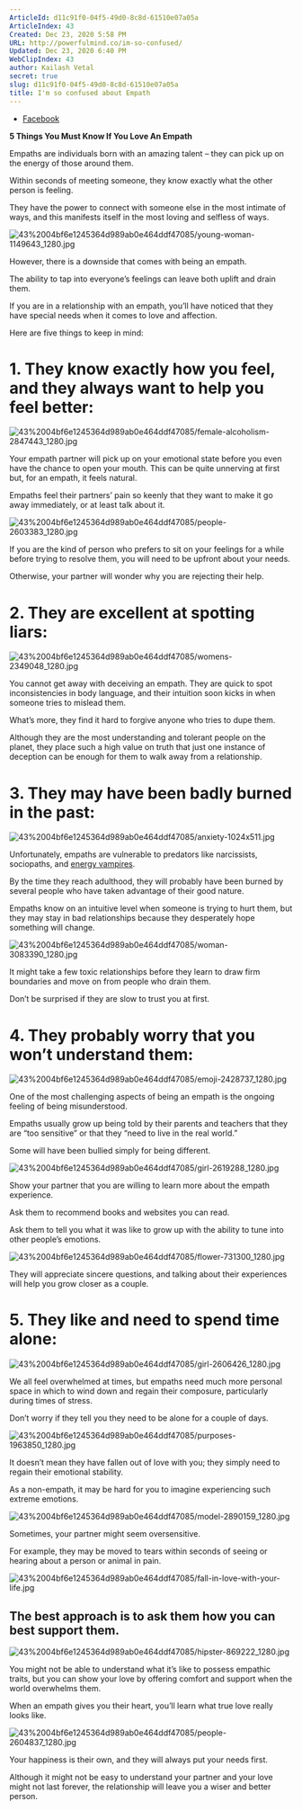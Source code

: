```yaml
---
ArticleId: d11c91f0-04f5-49d0-8c8d-61510e07a05a
ArticleIndex: 43
Created: Dec 23, 2020 5:58 PM
URL: http://powerfulmind.co/im-so-confused/
Updated: Dec 23, 2020 6:40 PM
WebClipIndex: 43
author: Kailash Vetal
secret: true
slug: d11c91f0-04f5-49d0-8c8d-61510e07a05a
title: I'm so confused about Empath
---
```

- [Facebook](https://www.facebook.com/sharer/sharer.php?u=http://powerfulmind.co/im-so-confused/)

**5 Things You Must Know If You Love An Empath**

Empaths are individuals born with an amazing talent – they can pick up on the energy of those around them.

Within seconds of meeting someone, they know exactly what the other person is feeling.

They have the power to connect with someone else in the most intimate of ways, and this manifests itself in the most loving and selfless of ways.

![43%2004bf6e1245364d989ab0e464ddf47085/young-woman-1149643_1280.jpg](43%2004bf6e1245364d989ab0e464ddf47085/young-woman-1149643_1280.jpg)

However, there is a downside that comes with being an empath.

The ability to tap into everyone’s feelings can leave both uplift and drain them.

If you are in a relationship with an empath, you’ll have noticed that they have special needs when it comes to love and affection.

Here are five things to keep in mind:

# **1. They know exactly how you feel, and they always want to help you feel better:**

![43%2004bf6e1245364d989ab0e464ddf47085/female-alcoholism-2847443_1280.jpg](43%2004bf6e1245364d989ab0e464ddf47085/female-alcoholism-2847443_1280.jpg)

Your empath partner will pick up on your emotional state before you even have the chance to open your mouth. This can be quite unnerving at first but, for an empath, it feels natural.

Empaths feel their partners’ pain so keenly that they want to make it go away immediately, or at least talk about it.

![43%2004bf6e1245364d989ab0e464ddf47085/people-2603383_1280.jpg](43%2004bf6e1245364d989ab0e464ddf47085/people-2603383_1280.jpg)

If you are the kind of person who prefers to sit on your feelings for a while before trying to resolve them, you will need to be upfront about your needs.

Otherwise, your partner will wonder why you are rejecting their help.

# **2. They are excellent at spotting liars:**

![43%2004bf6e1245364d989ab0e464ddf47085/womens-2349048_1280.jpg](43%2004bf6e1245364d989ab0e464ddf47085/womens-2349048_1280.jpg)

You cannot get away with deceiving an empath. They are quick to spot inconsistencies in body language, and their intuition soon kicks in when someone tries to mislead them.

What’s more, they find it hard to forgive anyone who tries to dupe them.

Although they are the most understanding and tolerant people on the planet, they place such a high value on truth that just one instance of deception can be enough for them to walk away from a relationship.

# **3. They may have been badly burned in the past:**

![43%2004bf6e1245364d989ab0e464ddf47085/anxiety-1024x511.jpg](43%2004bf6e1245364d989ab0e464ddf47085/anxiety-1024x511.jpg)

Unfortunately, empaths are vulnerable to predators like narcissists, sociopaths, and [energy vampires](http://powerfulmind.co/energy-vampires-in-your-life/).

By the time they reach adulthood, they will probably have been burned by several people who have taken advantage of their good nature.

Empaths know on an intuitive level when someone is trying to hurt them, but they may stay in bad relationships because they desperately hope something will change.

![43%2004bf6e1245364d989ab0e464ddf47085/woman-3083390_1280.jpg](43%2004bf6e1245364d989ab0e464ddf47085/woman-3083390_1280.jpg)

It might take a few toxic relationships before they learn to draw firm boundaries and move on from people who drain them.

Don’t be surprised if they are slow to trust you at first.

# **4. They probably worry that you won’t understand them:**

![43%2004bf6e1245364d989ab0e464ddf47085/emoji-2428737_1280.jpg](43%2004bf6e1245364d989ab0e464ddf47085/emoji-2428737_1280.jpg)

One of the most challenging aspects of being an empath is the ongoing feeling of being misunderstood.

Empaths usually grow up being told by their parents and teachers that they are “too sensitive” or that they “need to live in the real world.”

Some will have been bullied simply for being different.

![43%2004bf6e1245364d989ab0e464ddf47085/girl-2619288_1280.jpg](43%2004bf6e1245364d989ab0e464ddf47085/girl-2619288_1280.jpg)

Show your partner that you are willing to learn more about the empath experience.

Ask them to recommend books and websites you can read.

Ask them to tell you what it was like to grow up with the ability to tune into other people’s emotions.

![43%2004bf6e1245364d989ab0e464ddf47085/flower-731300_1280.jpg](43%2004bf6e1245364d989ab0e464ddf47085/flower-731300_1280.jpg)

They will appreciate sincere questions, and talking about their experiences will help you grow closer as a couple.

# **5. They like and need to spend time alone:**

![43%2004bf6e1245364d989ab0e464ddf47085/girl-2606426_1280.jpg](43%2004bf6e1245364d989ab0e464ddf47085/girl-2606426_1280.jpg)

We all feel overwhelmed at times, but empaths need much more personal space in which to wind down and regain their composure, particularly during times of stress.

Don’t worry if they tell you they need to be alone for a couple of days.

![43%2004bf6e1245364d989ab0e464ddf47085/purposes-1963850_1280.jpg](43%2004bf6e1245364d989ab0e464ddf47085/purposes-1963850_1280.jpg)

It doesn’t mean they have fallen out of love with you; they simply need to regain their emotional stability.

As a non-empath, it may be hard for you to imagine experiencing such extreme emotions.

![43%2004bf6e1245364d989ab0e464ddf47085/model-2890159_1280.jpg](43%2004bf6e1245364d989ab0e464ddf47085/model-2890159_1280.jpg)

Sometimes, your partner might seem oversensitive.

For example, they may be moved to tears within seconds of seeing or hearing about a person or animal in pain.

![43%2004bf6e1245364d989ab0e464ddf47085/fall-in-love-with-your-life.jpg](43%2004bf6e1245364d989ab0e464ddf47085/fall-in-love-with-your-life.jpg)

## The best approach is to ask them how you can best support them.

![43%2004bf6e1245364d989ab0e464ddf47085/hipster-869222_1280.jpg](43%2004bf6e1245364d989ab0e464ddf47085/hipster-869222_1280.jpg)

You might not be able to understand what it’s like to possess empathic traits, but you can show your love by offering comfort and support when the world overwhelms them.

When an empath gives you their heart, you’ll learn what true love really looks like.

![43%2004bf6e1245364d989ab0e464ddf47085/people-2604837_1280.jpg](43%2004bf6e1245364d989ab0e464ddf47085/people-2604837_1280.jpg)

Your happiness is their own, and they will always put your needs first.

Although it might not be easy to understand your partner and your love might not last forever, the relationship will leave you a wiser and better person.

